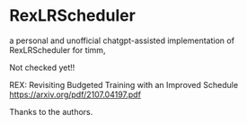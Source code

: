 # RexLRScheduler
 a personal and unofficial chatgpt-assisted implementation of RexLRScheduler for timm,

Not checked yet!!

REX: Revisiting Budgeted Training with an Improved Schedule 
https://arxiv.org/pdf/2107.04197.pdf

Thanks to the authors.
